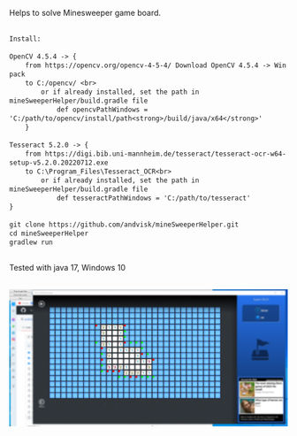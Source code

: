 Helps to solve Minesweeper game board.<br>

```

Install:

OpenCV 4.5.4 -> { 
    from https://opencv.org/opencv-4-5-4/ Download OpenCV 4.5.4 -> Win pack
    to C:/opencv/ <br>
        or if already installed, set the path in mineSweeperHelper/build.gradle file 
            def opencvPathWindows = 'C:/path/to/opencv/install/path<strong>/build/java/x64</strong>'
    }

Tesseract 5.2.0 -> {
    from https://digi.bib.uni-mannheim.de/tesseract/tesseract-ocr-w64-setup-v5.2.0.20220712.exe
    to C:\Program_Files\Tesseract_OCR<br>
        or if already installed, set the path in mineSweeperHelper/build.gradle file 
            def tesseractPathWindows = 'C:/path/to/tesseract'
}

git clone https://github.com/andvisk/mineSweeperHelper.git
cd mineSweeperHelper
gradlew run


```

Tested with java 17, Windows 10

<br>
<img src="https://github.com/andvisk/mineSweeperHelper/blob/master/screenshot.jpg" alt="minesweeper opencv tesseract java">


